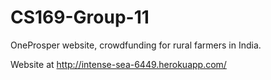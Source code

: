 CS169-Group-11
==============

OneProsper website, crowdfunding for rural farmers in India.

Website at http://intense-sea-6449.herokuapp.com/